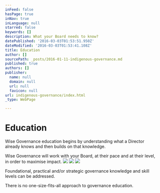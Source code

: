```yaml
---
inFeed: false
hasPage: true
inNav: true
inLanguage: null
starred: false
keywords: []
description: What your Board needs to know?
datePublished: '2016-03-03T01:53:51.950Z'
dateModified: '2016-03-03T01:53:41.108Z'
title: Education
author: []
sourcePath: _posts/2016-01-11-indigenous-governance.md
published: true
authors: []
publisher:
  name: null
  domain: null
  url: null
  favicon: null
url: indigenous-governance/index.html
_type: WebPage

---
```

# Education

Wise Governance education begins by understanding what a Director already
knows and then builds on that knowledge.

Wise Governance will work with your Board, at their pace and at their
level, in order to maximise impact. ![](https://the-grid-user-content.s3-us-west-2.amazonaws.com/ecca159e-592f-4461-96ad-d2836373d8c2.png)
![](https://the-grid-user-content.s3-us-west-2.amazonaws.com/d9696510-47a3-42a5-a1de-da1d97420344.png)
![](https://the-grid-user-content.s3-us-west-2.amazonaws.com/f215ae39-9605-4c07-9cf4-4e1ff18a7710.png)

Foundational, practical and/or strategic governance knowledge and skill
levels can be addressed.

There is no one-size-fits-all approach to governance education.